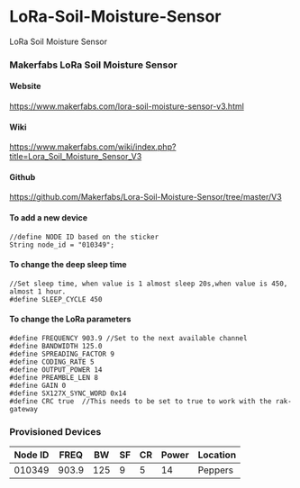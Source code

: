 # LoRa-Soil-Moisture-Sensor
LoRa Soil Moisture Sensor



### Makerfabs LoRa Soil Moisture Sensor 

#### Website

<https://www.makerfabs.com/lora-soil-moisture-sensor-v3.html>

#### Wiki

<https://www.makerfabs.com/wiki/index.php?title=Lora_Soil_Moisture_Sensor_V3>

#### Github

<https://github.com/Makerfabs/Lora-Soil-Moisture-Sensor/tree/master/V3>

#### To add a new device

	//define NODE ID based on the sticker
	String node_id = "010349";


#### To change the deep sleep time

	//Set sleep time, when value is 1 almost sleep 20s,when value is 450, almost 1 hour.
	#define SLEEP_CYCLE 450

#### To change the LoRa parameters

	#define FREQUENCY 903.9 //Set to the next available channel
	#define BANDWIDTH 125.0
	#define SPREADING_FACTOR 9
	#define CODING_RATE 5
	#define OUTPUT_POWER 14
	#define PREAMBLE_LEN 8
	#define GAIN 0
	#define SX127X_SYNC_WORD 0x14
	#define CRC true  //This needs to be set to true to work with the rak-gateway

### Provisioned Devices

Node ID | FREQ | BW | SF | CR | Power | Location
--- | --- | ---| --- | --- | --- | ---
010349 | 903.9 | 125 | 9 | 5 | 14 | Peppers
